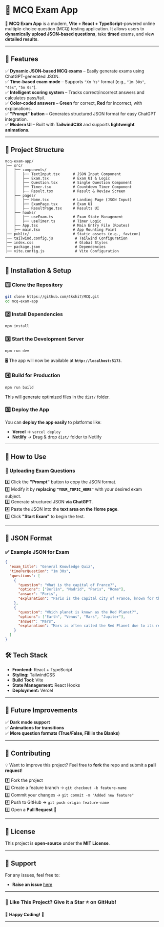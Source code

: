 # **📌 MCQ Exam App**
🚀 **MCQ Exam App** is a modern, **Vite + React + TypeScript**-powered online multiple-choice question (MCQ) testing application. It allows users to **dynamically upload JSON-based questions**, take **timed** exams, and view **detailed results**.

---

## **🌟 Features**
✅ **Dynamic JSON-based MCQ exams** – Easily generate exams using ChatGPT-generated JSON.  
✅ **Time-based exam mode** – Supports `"Xm Ys"` format (e.g., `"1m 30s"`, `"45s"`, `"5m 0s"`).  
✅ **Intelligent scoring system** – Tracks correct/incorrect answers and calculates pass/fail.  
✅ **Color-coded answers** – **Green** for correct, **Red** for incorrect, with explanations.  
✅ **"Prompt" button** – Generates structured JSON format for easy ChatGPT integration.  
✅ **Modern UI** – Built with **TailwindCSS** and supports **lightweight animations**.  

---

## **📂 Project Structure**
```
mcq-exam-app/
│── src/
│   ├── components/            
│   │   ├── TextInput.tsx      # JSON Input Component
│   │   ├── Exam.tsx           # Exam UI & Logic
│   │   ├── Question.tsx       # Single Question Component
│   │   ├── Timer.tsx          # Countdown Timer Component
│   │   ├── Result.tsx         # Result & Review Screen
│   ├── pages/
│   │   ├── Home.tsx           # Landing Page (JSON Input)
│   │   ├── ExamPage.tsx       # Exam UI
│   │   ├── ResultPage.tsx     # Results UI
│   ├── hooks/
│   │   ├── useExam.ts         # Exam State Management
│   │   ├── useTimer.ts        # Timer Logic
│   ├── App.tsx                # Main Entry File (Routes)
│   ├── main.tsx               # App Mounting Point
│── public/                    # Static assets (e.g., favicon)
│── tailwind.config.js          # Tailwind Configuration
│── index.css                   # Global Styles
│── package.json                # Dependencies
│── vite.config.js              # Vite Configuration
```

---

## **🔧 Installation & Setup**
### **1️⃣ Clone the Repository**
```bash
git clone https://github.com/4kshi7/MCQ.git
cd mcq-exam-app
```

### **2️⃣ Install Dependencies**
```bash
npm install
```

### **3️⃣ Start the Development Server**
```bash
npm run dev
```
🖥️ The app will now be available at **`http://localhost:5173`**.

### **4️⃣ Build for Production**
```bash
npm run build
```
This will generate optimized files in the `dist/` folder.

### **5️⃣ Deploy the App**
You can **deploy the app easily** to platforms like:
- **Vercel** → `vercel deploy`
- **Netlify** → Drag & drop `dist/` folder to Netlify

---

## **📜 How to Use**
### **📌 Uploading Exam Questions**
1️⃣ Click the **"Prompt"** button to copy the JSON format.  
2️⃣ Modify it by **replacing `"YOUR_TOPIC_HERE"`** with your desired exam subject.  
3️⃣ Generate structured JSON **via ChatGPT**.  
4️⃣ Paste the JSON into the **text area on the Home page**.  
5️⃣ Click **"Start Exam"** to begin the test.  

---

## **📜 JSON Format**
### **✅ Example JSON for Exam**
```json
{
  "exam_title": "General Knowledge Quiz",
  "timePerQuestion": "1m 30s",
  "questions": [
    {
      "question": "What is the capital of France?",
      "options": ["Berlin", "Madrid", "Paris", "Rome"],
      "answer": "Paris",
      "explanation": "Paris is the capital city of France, known for the Eiffel Tower."
    },
    {
      "question": "Which planet is known as the Red Planet?",
      "options": ["Earth", "Venus", "Mars", "Jupiter"],
      "answer": "Mars",
      "explanation": "Mars is often called the Red Planet due to its reddish appearance."
    }
  ]
}
```

## **🛠 Tech Stack**
- **Frontend:** React + TypeScript
- **Styling:** TailwindCSS
- **Build Tool:** Vite
- **State Management:** React Hooks
- **Deployment:** Vercel

---

## **📝 Future Improvements**
✅ **Dark mode support**  
✅ **Animations for transitions**  
✅ **More question formats (True/False, Fill in the Blanks)**  

---

## **🤝 Contributing**
💡 Want to improve this project? Feel free to **fork** the repo and submit a **pull request**!

1️⃣ Fork the project  
2️⃣ Create a feature branch → `git checkout -b feature-name`  
3️⃣ Commit your changes → `git commit -m "Added new feature"`  
4️⃣ Push to GitHub → `git push origin feature-name`  
5️⃣ Open a **Pull Request** 🚀  

---

## **📜 License**
This project is **open-source** under the **MIT License**.

---

## **💬 Support**
For any issues, feel free to:
- **Raise an issue** [here](https://github.com/4kshi7/MCQ/issues)

---

### **🌟 Like This Project? Give it a Star ⭐ on GitHub!**
🚀 **Happy Coding!** 🚀

---